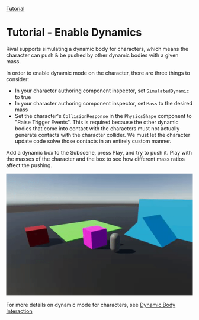 
[Tutorial](../tutorial.md)

# Tutorial - Enable Dynamics

Rival supports simulating a dynamic body for characters, which means the character can push & be pushed by other dynamic bodies with a given mass.

In order to enable dynamic mode on the character, there are three things to consider:
- In your character authoring component inspector, set `SimulatedDynamic` to true
- In your character authoring component inspector, set `Mass` to the desired mass
- Set the character's `CollisionResponse` in the `PhysicsShape` component to "Raise Trigger Events". This is required because the other dynamic bodies that come into contact with the characters must not actually generate contacts with the character collider. We must let the character update code solve those contacts in an entirely custom manner.

Add a dynamic box to the Subscene, press Play, and try to push it. Play with the masses of the character and the box to see how different mass ratios affect the pushing.

![](../Images/tutorial_enable_dynamic.gif)

For more details on dynamic mode for characters, see [Dynamic Body Interaction](dynamic-body-interaction.md)